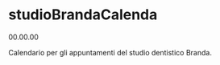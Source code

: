 # studioBrandaCalenda
<version>00.00.00<version>
  
Calendario per gli appuntamenti del studio dentistico Branda.

